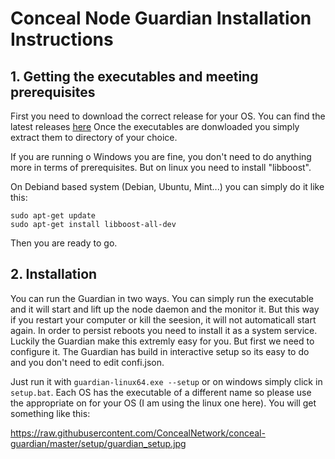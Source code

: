 # Conceal Node Guardian Installation Instructions

## 1. Getting the executables and meeting prerequisites

First you need to download the correct release for your OS. You can find the latest releases [here](https://github.com/ConcealNetwork/conceal-guardian/releases)
Once the executables are donwloaded you simply extract them to directory of your choice.

If you are running o Windows you are fine, you don't need to do anything more in terms of prerequisites. But on linux you need to install "libboost".

On Debiand based system (Debian, Ubuntu, Mint...) you can simply do it like this:

```
sudo apt-get update
sudo apt-get install libboost-all-dev
```

Then you are ready to go.

## 2. Installation

You can run the Guardian in two ways. You can simply run the executable and it will start and lift up the node daemon and the monitor it. But this way if you restart your computer or kill the seesion, it will not automaticall start again.
In order to persist reboots you need to install it as a system service. Luckily the Guardian make this extremly easy for you. But first we need to configure it. The Guardian has build in interactive setup so its easy to do and you don't need to edit confi.json.

Just run it with ```guardian-linux64.exe --setup``` or on windows simply click in ```setup.bat```. Each OS has the executable of a different name so please use the appropriate on for your OS (I am using the linux one here).
You will get something like this:

https://raw.githubusercontent.com/ConcealNetwork/conceal-guardian/master/setup/guardian_setup.jpg

